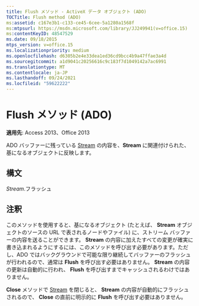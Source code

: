 ```yaml
---
title: Flush メソッド - ActiveX データ オブジェクト (ADO)
TOCTitle: Flush method (ADO)
ms:assetid: c167e3b1-c133-ce45-6cee-5a1280a1568f
ms:mtpsurl: https://msdn.microsoft.com/library/JJ249941(v=office.15)
ms:contentKeyID: 48547529
ms.date: 09/18/2015
mtps_version: v=office.15
ms.localizationpriority: medium
ms.openlocfilehash: d6305b2e4e33dea1ed36cd9bcc4b9a47ffae3a4d
ms.sourcegitcommit: a1d9041c20256616c9c183f7d1049142a7ac6991
ms.translationtype: MT
ms.contentlocale: ja-JP
ms.lasthandoff: 09/24/2021
ms.locfileid: "59622222"
---
```

# <a name="flush-method-ado"></a>Flush メソッド (ADO)


**適用先**: Access 2013、Office 2013

ADO バッファーに残っている [Stream](stream-object-ado.md) の内容を、**Stream** に関連付けられた、基になるオブジェクトに反映します。

## <a name="syntax"></a>構文

*Stream*.フラッシュ

## <a name="remarks"></a>注釈

このメソッドを使用すると、基になるオブジェクト (たとえば、 **Stream** オブジェクトのソースの URL で表されるノードやファイル) に、ストリーム バッファーの内容を送ることができます。 **Stream** の内容に加えたすべての変更が確実に書き込まれるようにするには、このメソッドを呼び出す必要があります。ただし、ADO ではバックグラウンドで可能な限り継続してバッファーのフラッシュが行われるので、通常は **Flush** を呼び出す必要はありません。 **Stream** の内容の更新は自動的に行われ、 **Flush** を呼び出すまでキャッシュされるわけではありません。

**Close** メソッドで [Stream](close-method-ado.md) を閉じると、 **Stream** の内容が自動的にフラッシュされるので、 **Close** の直前に明示的に **Flush** を呼び出す必要はありません。

